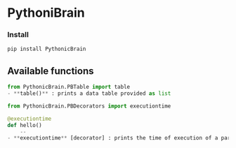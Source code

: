 # PythoniBrain

### Install

```bash
pip install PythonicBrain
```


## Available functions

```python
from PythonicBrain.PBTable import table
- **table()** : prints a data table provided as list

```

```python
from PythonicBrain.PBDecorators import executiontime

@executiontime
def hello()
    --
- **executiontime** [decorator] : prints the time of execution of a parameter

```



